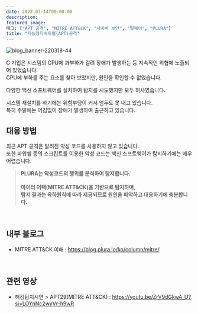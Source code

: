 ```yaml
---
date: 2022-03-14T00:00:00
description: 
featured_image: 
태그: ["APT 공격", "MITRE ATT&CK", "사이버 보안", "멀웨어", "PLURA"]
title: "지능형지속위협(APT)공격"
---
```


![blog_banner-220318-44](https://github.com/user-attachments/assets/ad176ad3-afa4-4387-b330-0ea017d0ac8d)

C 기업은 시스템의 CPU에 과부하가 걸려 장애가 발생하는 등 지속적인 위협에 노출되어 있었습니다.
<br>CPU에 부하를 주는 요소를 찾아 보았지만, 원인을 확인할 수 없었습니다.

다양한 백신 소프트웨어를 설치하여 탐지를 시도했지만 모두 허사였습니다.

시스템 재설치를 하기에는 위험부담이 커서 엄두도 못 내고 있습니다.<br>
특히 주말에는 어김없이 장애가 발생하여 출근하고 있습니다.
<br>

## 대응 방법
최근 APT 공격은 알려진 악성 코드를 사용하지 않고 있습니다.<br>
또한 파워쉘 등의 스크립트를 이용한 악성 코드는 백신 소프트웨어가 탐지하기에는 매우 어렵습니다.

>**PLURA는 악성코드의 행위를 분석하여 탐지합니다.<br>
><br>
>마이터 어택(MITRE ATT&CK)을 기반으로 탐지하며,<br>
>탐지 결과는 육하원칙에 따라 제공되므로 원인을 파악하고 대응하기에 충분합니다.**
<br>

## 내부 블로그
- MITRE ATT&CK 이해 : https://blog.plura.io/ko/column/mitre/
<br>

## 관련 영상 
- 해킹탐지시연 > APT29(MITRE ATT&CK) : https://youtu.be/ZrV9dGkwA_U?si=LOYnNc2wyVr-h9wR
